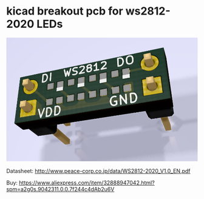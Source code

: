 # kicad breakout pcb for ws2812-2020 LEDs

![render](render.png)


Datasheet: http://www.peace-corp.co.jp/data/WS2812-2020_V1.0_EN.pdf

Buy: https://www.aliexpress.com/item/32888947042.html?spm=a2g0s.9042311.0.0.7f244c4dAb2u6V
